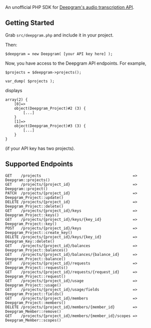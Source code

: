 An unofficial PHP SDK for [Deepgram's audio transcription API](https://developers.deepgram.com/api-reference/).

Getting Started
---------------
Grab `src/deepgram.php` and include it in your project.

Then:

```
$deepgram = new Deepgram( [your API key here] );
```

Now, you have access to the Deepgram API endpoints. For example,

```
$projects = $deepgram->projects();

var_dump( $projects );
```

displays

```
array(2) {
	[0]=>
	object(Deepgram_Project)#2 (3) {
		[...]
	}
	[1]=>
	object(Deepgram_Project)#3 (3) {
		[...]
	}
}
```

(if your API key has two projects).

Supported Endpoints
-------------------

```
GET    /projects                                         => Deepgram::projects()
GET    /projects/{project_id}                            => Deepgram::project()
PATCH  /projects/{project_id}                            => Deepgram_Project::update()
DELETE /projects/{project_id}                            => Deepgram_Project::delete()
GET    /projects/{project_id}/keys                       => Deepgram_Project::keys()
GET    /projects/{project_id}/keys/{key_id}              => Deepgram_Project::key()
POST   /projects/{project_id}/keys                       => Deepgram_Project::create_key()
DELETE /projects/{project_id}/keys/{key_id}              => Deepgram_Key::delete()
GET    /projects/{project_id}/balances                   => Deepgram_Project::balances()
GET    /projects/{project_id}/balances/{balance_id}      => Deepgram_Project::balance()
GET    /projects/{project_id}/requests                   => Deepgram_Project::requests()
GET    /projects/{project_id}/requests/{request_id}      => Deepgram_Project::request()
GET    /projects/{project_id}/usage                      => Deepgram_Project::usage()
GET    /projects/{project_id}/usage/fields               => Deepgram_Project::fields()
GET    /projects/{project_id}/members                    => Deepgram_Project::members()
DELETE /projects/{project_id}/members/{member_id}        => Deepgram_Member::remove()
GET    /projects/{project_id}/members/{member_id}/scopes => Deepgram_Member::scopes()
```